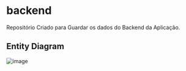 # backend
Repositório Criado para Guardar os dados do Backend da Aplicação.

## Entity Diagram
![image](https://user-images.githubusercontent.com/86326726/206599790-aded45a0-20cf-40f5-995f-c1b3a66a2dc9.png)
